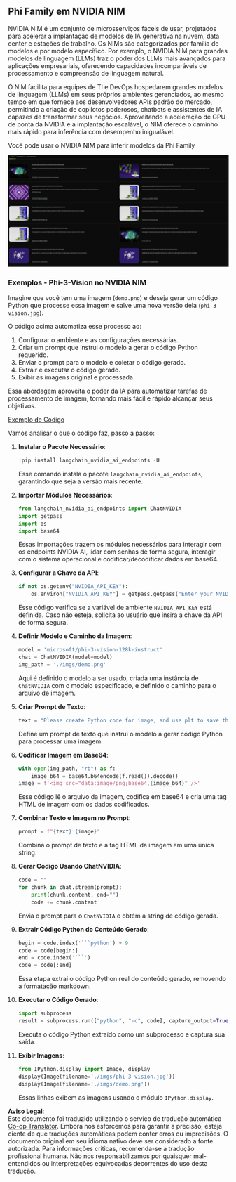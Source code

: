 <!--
CO_OP_TRANSLATOR_METADATA:
{
  "original_hash": "7b08e277df2a9307f861ae54bc30c772",
  "translation_date": "2025-05-09T09:51:59+00:00",
  "source_file": "md/01.Introduction/02/06.NVIDIA.md",
  "language_code": "br"
}
-->
## Phi Family em NVIDIA NIM

NVIDIA NIM é um conjunto de microsserviços fáceis de usar, projetados para acelerar a implantação de modelos de IA generativa na nuvem, data center e estações de trabalho. Os NIMs são categorizados por família de modelos e por modelo específico. Por exemplo, o NVIDIA NIM para grandes modelos de linguagem (LLMs) traz o poder dos LLMs mais avançados para aplicações empresariais, oferecendo capacidades incomparáveis de processamento e compreensão de linguagem natural.

O NIM facilita para equipes de TI e DevOps hospedarem grandes modelos de linguagem (LLMs) em seus próprios ambientes gerenciados, ao mesmo tempo em que fornece aos desenvolvedores APIs padrão do mercado, permitindo a criação de copilotos poderosos, chatbots e assistentes de IA capazes de transformar seus negócios. Aproveitando a aceleração de GPU de ponta da NVIDIA e a implantação escalável, o NIM oferece o caminho mais rápido para inferência com desempenho inigualável.

Você pode usar o NVIDIA NIM para inferir modelos da Phi Family

![nim](../../../../../translated_images/Phi-NIM.45af94d89220fbbbc85f8da0379150a29cc88c3dd8ec417b1d3b7237bbe1c58a.br.png)

### **Exemplos - Phi-3-Vision no NVIDIA NIM**

Imagine que você tem uma imagem (`demo.png`) e deseja gerar um código Python que processe essa imagem e salve uma nova versão dela (`phi-3-vision.jpg`).

O código acima automatiza esse processo ao:

1. Configurar o ambiente e as configurações necessárias.
2. Criar um prompt que instrui o modelo a gerar o código Python requerido.
3. Enviar o prompt para o modelo e coletar o código gerado.
4. Extrair e executar o código gerado.
5. Exibir as imagens original e processada.

Essa abordagem aproveita o poder da IA para automatizar tarefas de processamento de imagem, tornando mais fácil e rápido alcançar seus objetivos.

[Exemplo de Código](../../../../../code/06.E2E/E2E_Nvidia_NIM_Phi3_Vision.ipynb)

Vamos analisar o que o código faz, passo a passo:

1. **Instalar o Pacote Necessário**:  
    ```python
    !pip install langchain_nvidia_ai_endpoints -U
    ```  
    Esse comando instala o pacote `langchain_nvidia_ai_endpoints`, garantindo que seja a versão mais recente.

2. **Importar Módulos Necessários**:  
    ```python
    from langchain_nvidia_ai_endpoints import ChatNVIDIA
    import getpass
    import os
    import base64
    ```  
    Essas importações trazem os módulos necessários para interagir com os endpoints NVIDIA AI, lidar com senhas de forma segura, interagir com o sistema operacional e codificar/decodificar dados em base64.

3. **Configurar a Chave da API**:  
    ```python
    if not os.getenv("NVIDIA_API_KEY"):
        os.environ["NVIDIA_API_KEY"] = getpass.getpass("Enter your NVIDIA API key: ")
    ```  
    Esse código verifica se a variável de ambiente `NVIDIA_API_KEY` está definida. Caso não esteja, solicita ao usuário que insira a chave da API de forma segura.

4. **Definir Modelo e Caminho da Imagem**:  
    ```python
    model = 'microsoft/phi-3-vision-128k-instruct'
    chat = ChatNVIDIA(model=model)
    img_path = './imgs/demo.png'
    ```  
    Aqui é definido o modelo a ser usado, criada uma instância de `ChatNVIDIA` com o modelo especificado, e definido o caminho para o arquivo de imagem.

5. **Criar Prompt de Texto**:  
    ```python
    text = "Please create Python code for image, and use plt to save the new picture under imgs/ and name it phi-3-vision.jpg."
    ```  
    Define um prompt de texto que instrui o modelo a gerar código Python para processar uma imagem.

6. **Codificar Imagem em Base64**:  
    ```python
    with open(img_path, "rb") as f:
        image_b64 = base64.b64encode(f.read()).decode()
    image = f'<img src="data:image/png;base64,{image_b64}" />'
    ```  
    Esse código lê o arquivo da imagem, codifica em base64 e cria uma tag HTML de imagem com os dados codificados.

7. **Combinar Texto e Imagem no Prompt**:  
    ```python
    prompt = f"{text} {image}"
    ```  
    Combina o prompt de texto e a tag HTML da imagem em uma única string.

8. **Gerar Código Usando ChatNVIDIA**:  
    ```python
    code = ""
    for chunk in chat.stream(prompt):
        print(chunk.content, end="")
        code += chunk.content
    ```  
    Envia o prompt para o `ChatNVIDIA` e obtém a string de código gerada.

9. **Extrair Código Python do Conteúdo Gerado**:  
    ```python
    begin = code.index('```python') + 9  
    code = code[begin:]  
    end = code.index('```')
    code = code[:end]
    ```  
    Essa etapa extrai o código Python real do conteúdo gerado, removendo a formatação markdown.

10. **Executar o Código Gerado**:  
    ```python
    import subprocess
    result = subprocess.run(["python", "-c", code], capture_output=True)
    ```  
    Executa o código Python extraído como um subprocesso e captura sua saída.

11. **Exibir Imagens**:  
    ```python
    from IPython.display import Image, display
    display(Image(filename='./imgs/phi-3-vision.jpg'))
    display(Image(filename='./imgs/demo.png'))
    ```  
    Essas linhas exibem as imagens usando o módulo `IPython.display`.

**Aviso Legal**:  
Este documento foi traduzido utilizando o serviço de tradução automática [Co-op Translator](https://github.com/Azure/co-op-translator). Embora nos esforcemos para garantir a precisão, esteja ciente de que traduções automáticas podem conter erros ou imprecisões. O documento original em seu idioma nativo deve ser considerado a fonte autorizada. Para informações críticas, recomenda-se a tradução profissional humana. Não nos responsabilizamos por quaisquer mal-entendidos ou interpretações equivocadas decorrentes do uso desta tradução.